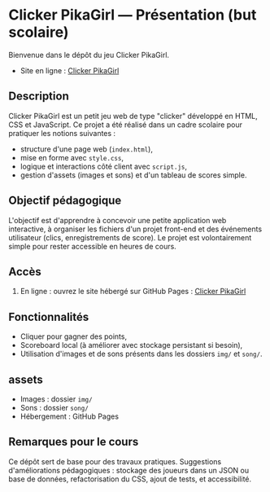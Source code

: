 # Clicker PikaGirl — Présentation (but scolaire)

Bienvenue dans le dépôt du jeu Clicker PikaGirl.

- Site en ligne : [Clicker PikaGirl](https://the-agag.github.io/PikaGirl)

## Description

Clicker PikaGirl est un petit jeu web de type "clicker" développé en HTML, CSS et JavaScript. Ce projet a été réalisé dans un cadre scolaire pour pratiquer les notions suivantes :

- structure d'une page web (`index.html`),
- mise en forme avec `style.css`,
- logique et interactions côté client avec `script.js`,
- gestion d'assets (images et sons) et d'un tableau de scores simple.

## Objectif pédagogique

L'objectif est d'apprendre à concevoir une petite application web interactive, à organiser les fichiers d'un projet front-end et des événements utilisateur (clics, enregistrements de score). Le projet est volontairement simple pour rester accessible en heures de cours.

## Accès

1. En ligne : ouvrez le site hébergé sur GitHub Pages : [Clicker PikaGirl](https://the-agag.github.io/PikaGirl)

## Fonctionnalités

- Cliquer pour gagner des points,
- Scoreboard local (à améliorer avec stockage persistant si besoin),
- Utilisation d'images et de sons présents dans les dossiers `img/` et `song/`.

## assets

- Images : dossier `img/`
- Sons : dossier `song/`
- Hébergement : GitHub Pages

## Remarques pour le cours

Ce dépôt sert de base pour des travaux pratiques. Suggestions d'améliorations pédagogiques : stockage des joueurs dans un JSON ou base de données, refactorisation du CSS, ajout de tests, et accessibilité.





